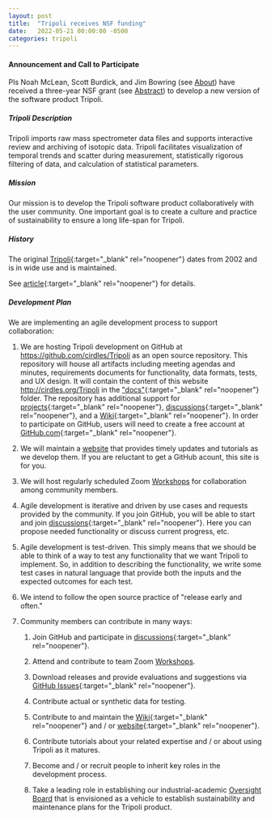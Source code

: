 ```yaml
---
layout: post
title:  "Tripoli receives NSF funding"
date:   2022-05-21 00:00:00 -0500
categories: tripoli
---
```

#### Announcement and Call to Participate
PIs Noah McLean, Scott Burdick, and Jim Bowring (see [About](../../../../about.html)) have received a
three-year NSF grant (see [Abstract](../../../../nsf_award_abstract.html)) to develop a new version of 
the software product Tripoli.

##### Tripoli Description
Tripoli imports raw mass spectrometer data files and supports interactive review and archiving of 
isotopic data. Tripoli facilitates visualization of temporal trends and scatter during measurement, 
statistically rigorous filtering of data, and calculation of statistical parameters.

##### Mission
Our mission is to develop the Tripoli software product collaboratively with the user community. One
important goal is to create a culture and practice of sustainability to ensure a long life-span for
Tripoli.

##### History
The original [Tripoli](https://github.com/bowring/tripoli){:target="_blank" rel="noopener"} dates from 2002 and is in wide use and is maintained. 

See [article](https://agupubs.onlinelibrary.wiley.com/doi/full/10.1029/2010GC003479){:target="_blank" rel="noopener"} for details.

##### Development Plan
We are implementing an agile development process to support collaboration:  

1) We are hosting Tripoli
development on GitHub at https://github.com/cirdles/Tripoli as an open source repository.  This 
repository will house all artifacts including meeting agendas and minutes, requirements documents for
functionality, data formats, tests, and UX design.  It will contain the content of this website 
http://cirdles.org/Tripoli in the ["docs"](https://github.com/CIRDLES/Tripoli/tree/main/docs){:target="_blank" rel="noopener"} folder.
The repository has additional support for [projects](https://github.com/CIRDLES/Tripoli/projects){:target="_blank" rel="noopener"}, 
[discussions](https://github.com/CIRDLES/Tripoli/discussions){:target="_blank" rel="noopener"}, and a 
[Wiki](https://github.com/CIRDLES/Tripoli/wiki){:target="_blank" rel="noopener"}. In order to participate on GitHub, users will need to
create a free account at [GitHub.com](https://github.com){:target="_blank" rel="noopener"}.

2) We will maintain a [website](http://cirdles.org/Tripoli) that provides timely updates and tutorials as we develop them.  If you are reluctant to get a GitHub acount, this site is for you.

3) We will host regularly scheduled Zoom [Workshops](../../../../workshops.html) for collaboration among community members.

4) Agile development is iterative and driven by use cases and requests provided by the community.  If you join 
GitHub, you will be able to start and join [discussions](https://github.com/CIRDLES/Tripoli/discussions){:target="_blank" rel="noopener"}.  Here
you can propose needed functionality or discuss current progress, etc.

5) Agile development is test-driven.  This simply means that we should be able to think of a way to test any
functionality that we want Tripoli to implement.  So, in addition to describing the functionality,
we write some test cases
in natural language that provide 
both the inputs and the expected outcomes for each test.

6) We intend to follow the open source practice of "release early and often."

7) Community members can contribute in many ways:

   1) Join GitHub and participate in [discussions](https://github.com/CIRDLES/Tripoli/discussions){:target="_blank" rel="noopener"}.
   
   2) Attend and contribute to team Zoom [Workshops](../../../../workshops.html).
   
   3) Download releases and provide evaluations and suggestions via 
   [GitHub Issues](https://github.com/CIRDLES/Tripoli/issues){:target="_blank" rel="noopener"}.
   
   4) Contribute actual or synthetic data for testing.
   
   5) Contribute to and maintain the [Wiki](https://github.com/CIRDLES/Tripoli/wiki){:target="_blank" rel="noopener"} 
   and / or [website](http://cirdles.org/Tripoli/){:target="_blank" rel="noopener"}.
   
   6) Contribute tutorials about your related expertise and / or about using Tripoli as it matures.
   
   7) Become and / or recruit people to inherit key roles in the development process.
   
   8) Take a leading role in establishing our industrial-academic [Oversight Board](../../../../oversight_board.html) that is envisioned as
   a vehicle to establish sustainability and maintenance plans for the Tripoli product.